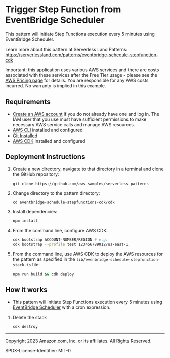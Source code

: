 # Trigger Step Function from EventBridge Scheduler

This pattern will initiate Step Functions execution every 5 minutes using EventBridge Scheduler.

Learn more about this pattern at Serverless Land Patterns: https://serverlessland.com/patterns/eventbridge-schedule-stepfunction-cdk

Important: this application uses various AWS services and there are costs associated with these services after the Free Tier usage - please see the [AWS Pricing page](https://aws.amazon.com/pricing/) for details. You are responsible for any AWS costs incurred. No warranty is implied in this example.

## Requirements

- [Create an AWS account](https://portal.aws.amazon.com/gp/aws/developer/registration/index.html) if you do not already have one and log in. The IAM user that you use must have sufficient permissions to make necessary AWS service calls and manage AWS resources.
- [AWS CLI](https://docs.aws.amazon.com/cli/latest/userguide/install-cliv2.html) installed and configured
- [Git Installed](https://git-scm.com/book/en/v2/Getting-Started-Installing-Git)
- [AWS CDK](https://docs.aws.amazon.com/cdk/latest/guide/cli.html) installed and configured

## Deployment Instructions

1. Create a new directory, navigate to that directory in a terminal and clone the GitHub repository:

    ``` 
    git clone https://github.com/aws-samples/serverless-patterns
    ```
1. Change directory to the pattern directory:
    ```
    cd eventbridge-schedule-stepfunctions-cdk/cdk
    ```
3. Install dependencies:
   ```bash
   npm install
   ```
4. From the command line, configure AWS CDK:
   ```bash
   cdk bootstrap ACCOUNT-NUMBER/REGION # e.g.
   cdk bootstrap --profile test 123456789012/us-east-1
   ```
5. From the command line, use AWS CDK to deploy the AWS resources for the pattern as specified in the `lib/evenbridge-schedule-stepfunction-stack.ts` file:
   ```bash
   npm run build && cdk deploy
   ```

## How it works

* This pattern will initiate Step Functions execution every 5 minutes using [EventBridge Scheduler](https://docs.aws.amazon.com/scheduler/latest/UserGuide/what-is-scheduler.html) with a cron expression.


1. Delete the stack
   ```bash
   cdk destroy
   ```

----
Copyright 2023 Amazon.com, Inc. or its affiliates. All Rights Reserved.

SPDX-License-Identifier: MIT-0
